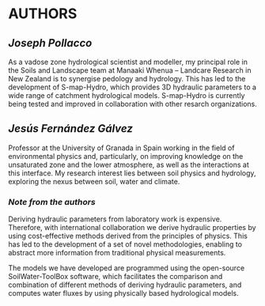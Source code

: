 # AUTHORS

## *Joseph Pollacco*

As a vadose zone hydrological scientist and modeller, my principal role in the Soils and Landscape team at Manaaki Whenua – Landcare Research in New Zealand is to synergise pedology and hydrology. This has led to the development of S-map-Hydro, which provides 3D hydraulic parameters to a wide range of catchment hydrological models. S-map-Hydro is currently being tested and improved in collaboration with other resarch organizations.



## *Jesús Fernández Gálvez*

Professor at the University of Granada in Spain working in the field of  environmental physics and, particularly, on improving knowledge on the unsaturated zone and the lower atmosphere, as well as the interactions at this interface. My research interest lies between soil physics and hydrology, exploring the nexus between soil, water and climate. 

$$ $$ 



### *Note from the authors*

Deriving hydraulic parameters from laboratory work is expensive. Therefore, with international collaboration we derive hydraulic properties by using cost-effective methods derived from the principles of physics. This has led to the development of a set of novel methodologies, enabling to abstract more information from traditional physical measurements. 

The models we have developed are programmed using the open-source SoilWater-ToolBox software, which facilitates the comparison and combination of different methods of deriving hydraulic parameters, and computes water fluxes by using physically based hydrological models.